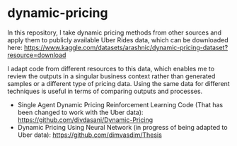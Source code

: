 # dynamic-pricing

In this repository, I take dynamic pricing methods from other sources and apply them to publicly available Uber Rides data, which can be downloaded here: https://www.kaggle.com/datasets/arashnic/dynamic-pricing-dataset?resource=download 

I adapt code from different resources to this data, which enables me to review the outputs in a singular business context rather than generated samples or a different type of pricing data. Using the same data for different techniques is useful in terms of comparing outputs and processes. 

- Single Agent Dynamic Pricing Reinforcement Learning Code (That has been changed to work with the Uber data): https://github.com/divdasani/Dynamic-Pricing
- Dynamic Pricing Using Neural Network (in progress of being adapted to Uber data): https://github.com/dimvasdim/Thesis
